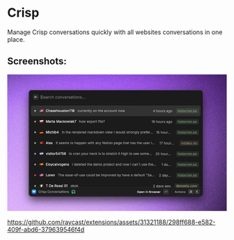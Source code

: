 # Crisp

Manage Crisp conversations quickly with all websites conversations in one place.

## Screenshots:

![screenshot](media/mutli-website-view.jpeg)

https://github.com/raycast/extensions/assets/31321188/298ff688-e582-409f-abd6-379639546f4d
